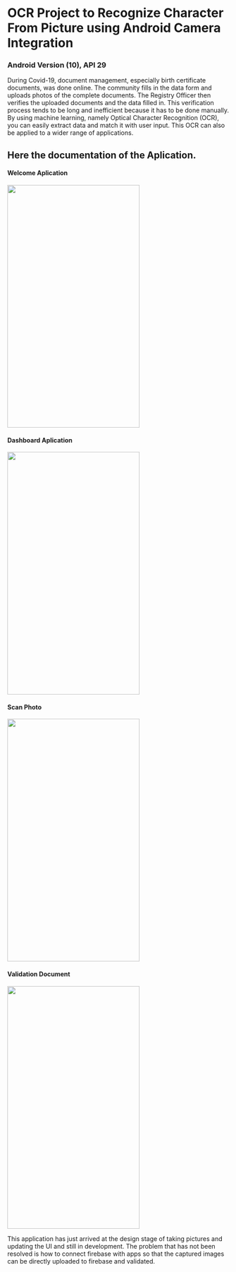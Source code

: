# OCR Project to Recognize Character From Picture using Android Camera Integration
### Android Version (10), API 29

During Covid-19, document management, especially birth certificate documents, was done online. The community fills in the data form and uploads photos of the complete documents. The Registry Officer then verifies the uploaded documents and the data filled in. This verification process tends to be long and inefficient because it has to be done manually. By using machine learning, namely Optical Character Recognition (OCR), you can easily extract data and match it with user input. This OCR can also be applied to a wider range of applications.

## Here the documentation of the Aplication.
#### Welcome Aplication

<img src="https://user-images.githubusercontent.com/66357421/121186308-88773f80-c899-11eb-800f-b29375861137.png" width="300" height="550" >

#### Dashboard Aplication

<img src="https://user-images.githubusercontent.com/66357421/121186315-890fd600-c899-11eb-8171-0380a0aee214.png" width="300" height="550" >

#### Scan Photo

<img src="https://user-images.githubusercontent.com/66357421/121186290-844b2200-c899-11eb-8b57-8e3e2511d8b2.png" width="300" height="550" >

#### Validation Document

<img src="https://user-images.githubusercontent.com/66357421/121186304-87461280-c899-11eb-8725-232327669089.png" width="300" height="550" >

This application has just arrived at the design stage of taking pictures and updating the UI and still in development. The problem that has not been resolved is how to connect firebase with apps so that the captured images can be directly uploaded to firebase and validated.
